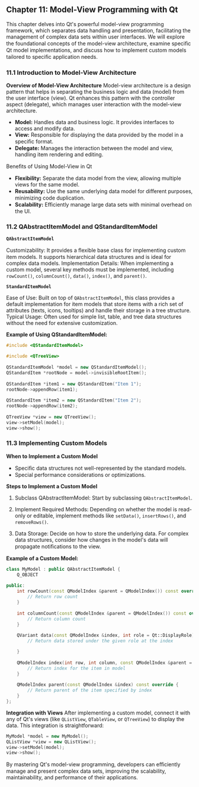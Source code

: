 

## Chapter 11: Model-View Programming with Qt

This chapter delves into Qt's powerful model-view programming framework, which separates data handling and presentation, facilitating the management of complex data sets within user interfaces. We will explore the foundational concepts of the model-view architecture, examine speciﬁc Qt model implementations, and discuss how to implement custom models tailored to speciﬁc application needs.

### 11.1 Introduction to Model-View Architecture

**Overview of Model-View Architecture** 
Model-view architecture is a design pattern that helps in separating the business logic and data (model) from the user interface (view). Qt enhances this pattern with the controller aspect (delegate), which manages user interaction with the model-view architecture.

* **Model:** Handles data and business logic. It provides interfaces to access and modify data.
* **View:** Responsible for displaying the data provided by the model in a speciﬁc format.
* **Delegate:** Manages the interaction between the model and view, handling item rendering and editing.

Beneﬁts of Using Model-View in Qt
* **Flexibility:** Separate the data model from the view, allowing multiple views for the same model.
* **Reusability:** Use the same underlying data model for diﬀerent purposes, minimizing code duplication.
* **Scalability:** Eﬃciently manage large data sets with minimal overhead on the UI.

### 11.2 QAbstractItemModel and QStandardItemModel

**`QAbstractItemModel`**

Customizability: It provides a ﬂexible base class for implementing custom item models. It supports hierarchical data structures and is ideal for complex data models.
Implementation Details: When implementing a custom model, several key methods must be implemented, including `rowCount()`, `columnCount()`, `data()`, `index()`, and `parent()`.

**`StandardItemModel`**

Ease of Use: Built on top of `QAbstractItemModel`, this class provides a default implementation for item models that store items with a rich set of attributes (texts, icons, tooltips) and handle their storage in a tree structure.
Typical Usage: Often used for simple list, table, and tree data structures without the need for extensive customization.

**Example of Using QStandardItemModel:**

```cpp
#include <QStandardItemModel>

#include <QTreeView> 
 
QStandardItemModel *model = new QStandardItemModel(); 
QStandardItem *rootNode = model->invisibleRootItem(); 
 
QStandardItem *item1 = new QStandardItem("Item 1"); 
rootNode->appendRow(item1); 
 
QStandardItem *item2 = new QStandardItem("Item 2"); 
rootNode->appendRow(item2); 
 
QTreeView *view = new QTreeView(); 
view->setModel(model); 
view->show(); 
```

### 11.3 Implementing Custom Models

**When to Implement a Custom Model**
- Speciﬁc data structures not well-represented by the standard models.
- Special performance considerations or optimizations.

**Steps to Implement a Custom Model**
1. Subclass QAbstractItemModel: Start by subclassing `QAbstractItemModel`.
2. Implement Required Methods: Depending on whether the model is read-only or editable, implement methods like `setData()`, `insertRows()`, and `removeRows()`.

3. Data Storage: Decide on how to store the underlying data. For complex data structures, consider how changes in the model's data will propagate notiﬁcations to the view.

**Example of a Custom Model:**

```cpp
class MyModel : public QAbstractItemModel { 
    Q_OBJECT 
 
public: 
    int rowCount(const QModelIndex &parent = QModelIndex()) const override { 
        // Return row count 
    } 
 
    int columnCount(const QModelIndex &parent = QModelIndex()) const override { 
        // Return column count 
    } 
 
    QVariant data(const QModelIndex &index, int role = Qt::DisplayRole) const override { 
        // Return data stored under the given role at the index 

    } 
 
    QModelIndex index(int row, int column, const QModelIndex &parent = QModelIndex()) const override { 
        // Return index for the item in model 
    } 
 
    QModelIndex parent(const QModelIndex &index) const override { 
        // Return parent of the item specified by index 
    } 
}; 
```

**Integration with Views**
After implementing a custom model, connect it with any of Qt's views (like `QListView`, `QTableView`, or `QTreeView`) to display the data. This integration is straightforward:

```cpp
MyModel *model = new MyModel(); 
QListView *view = new QListView(); 
view->setModel(model); 
view->show(); 
```

By mastering Qt's model-view programming, developers can eﬃciently manage and present complex data sets, improving the scalability, maintainability, and performance of their applications.
